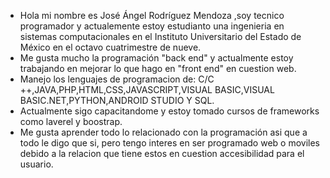 * Hola mi nombre es José Ángel Rodríguez Mendoza ,soy tecnico programador y actualemente estoy estudianto una ingenieria en sistemas computacionales 
en el Instituto Universitario del Estado de México en el octavo cuatrimestre de nueve.
* Me gusta mucho la programación "back end" y actualmente estoy trabajando en mejorar lo que hago en "front end" en cuestion web.
* Manejo los lenguajes de programacion de: C/C ++,JAVA,PHP,HTML,CSS,JAVASCRIPT,VISUAL BASIC,VISUAL BASIC.NET,PYTHON,ANDROID STUDIO Y SQL.
* Actualmente sigo capacitandome y estoy tomado cursos de frameworks como laverel y boostrap.
* Me gusta aprender todo lo relacionado con la programación asi que a todo le digo que si, pero tengo interes en ser programado web o moviles debido a la relacion
  que tiene estos en cuestion accesibilidad para el usuario.
